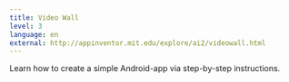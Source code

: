 ```yaml
---
title: Video Wall
level: 3
language: en
external: http://appinventor.mit.edu/explore/ai2/videowall.html
---
```


Learn how to create a simple Android-app via step-by-step instructions.
